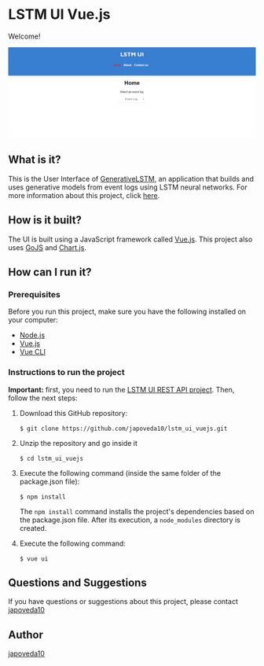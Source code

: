 # LSTM UI Vue.js

Welcome!

![LSTM Proposed Approach UI Main Page](https://raw.githubusercontent.com/japoveda10/lstm_ui_vuejs/master/IMAGE.png)

## What is it?

This is the User Interface of [GenerativeLSTM](https://github.com/AdaptiveBProcess/GenerativeLSTM), an application that builds and uses generative models from event logs using LSTM neural networks. For more information about this project, click [here](https://link.springer.com/chapter/10.1007/978-3-030-26619-6_19).

## How is it built?

The UI is built using a JavaScript framework called [Vue.js](https://vuejs.org). This project also uses [GoJS](https://gojs.net/latest/index.html) and [Chart.js](https://www.chartjs.org).

## How can I run it?

### Prerequisites

Before you run this project, make sure you have the following installed on your computer:

- [Node.js](https://nodejs.org/es/)
- [Vue.js](https://vuejs.org/v2/guide/installation.html)
- [Vue CLI](https://cli.vuejs.org)

### Instructions to run the project

**Important:** first, you need to run the [LSTM UI REST API project](https://github.com/japoveda10/lstm_ui_REST_API). Then, follow the next steps:

1. Download this GitHub repository:

   ```
   $ git clone https://github.com/japoveda10/lstm_ui_vuejs.git
   ```

2. Unzip the repository and go inside it

   ```
   $ cd lstm_ui_vuejs
   ```

3. Execute the following command (inside the same folder of the package.json file):

   ```
   $ npm install
   ```
   
   The ```npm install``` command installs the project's dependencies based on the package.json file. After its execution, a ```node_modules``` directory is created.

4. Execute the following command:
   
   ```
   $ vue ui
   ```

## Questions and Suggestions

If you have questions or suggestions about this project, please contact [japoveda10](https://github.com/japoveda10)

## Author

[japoveda10](https://github.com/japoveda10)
